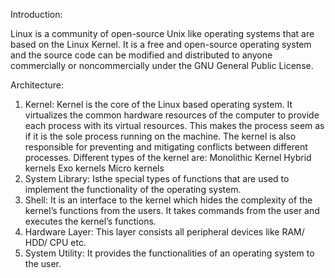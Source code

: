 Introduction:

Linux is a community of open-source Unix like operating systems that are based on the Linux Kernel.  It is a free and open-source operating system and the source code can be modified and distributed to anyone commercially or noncommercially under the GNU General Public License. 

Architecture:

1.  Kernel: Kernel is the core of the Linux based operating system. It virtualizes the common hardware resources of the computer to provide each process with its virtual resources. This makes the process seem as if it is the sole process running on the machine. The kernel is also responsible for preventing and mitigating conflicts between different processes. Different types of the kernel are: 
        Monolithic Kernel
        Hybrid kernels
        Exo kernels
        Micro kernels
2.  System Library: Isthe special types of functions that are used to implement the functionality of the operating system.
3.  Shell: It is an interface to the kernel which hides the complexity of the kernel’s functions from the users. It takes commands from the user and executes the kernel’s functions.
4.  Hardware Layer: This layer consists all peripheral devices like RAM/ HDD/ CPU etc.
5.  System Utility: It provides the functionalities of an operating system to the user.